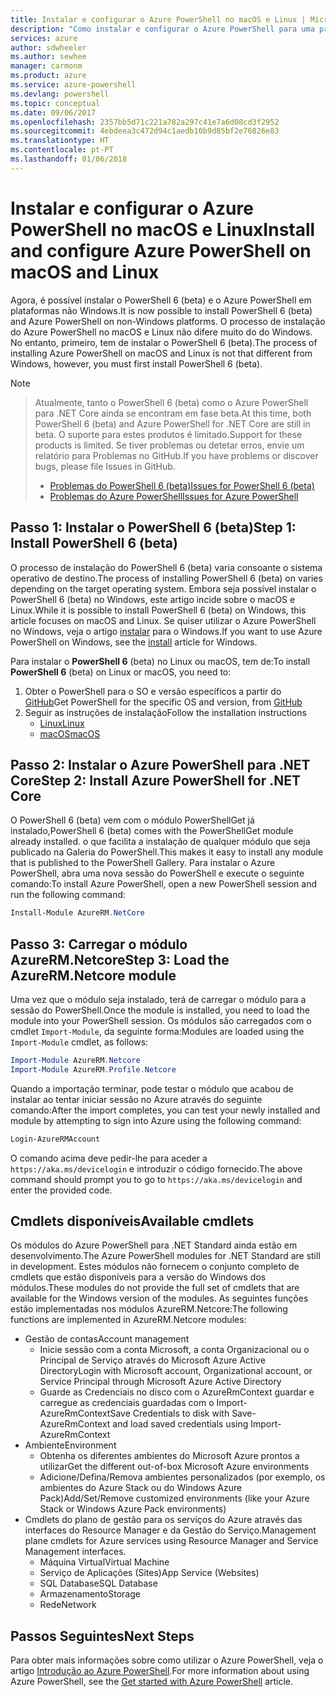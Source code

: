 ```yaml
---
title: Instalar e configurar o Azure PowerShell no macOS e Linux | Microsoft Docs
description: "Como instalar e configurar o Azure PowerShell para uma primeira utilização no macOS e Linux."
services: azure
author: sdwheeler
ms.author: sewhee
manager: carmonm
ms.product: azure
ms.service: azure-powershell
ms.devlang: powershell
ms.topic: conceptual
ms.date: 09/06/2017
ms.openlocfilehash: 2357bb5d71c221a782a297c41e7a6d08cd3f2952
ms.sourcegitcommit: 4ebdeea3c472d94c1aedb10b9d85bf2e76826e83
ms.translationtype: HT
ms.contentlocale: pt-PT
ms.lasthandoff: 01/06/2018
---
```

# <a name="install-and-configure-azure-powershell-on-macos-and-linux"></a><span data-ttu-id="1e763-103">Instalar e configurar o Azure PowerShell no macOS e Linux</span><span class="sxs-lookup"><span data-stu-id="1e763-103">Install and configure Azure PowerShell on macOS and Linux</span></span>

<span data-ttu-id="1e763-104">Agora, é possível instalar o PowerShell 6 (beta) e o Azure PowerShell em plataformas não Windows.</span><span class="sxs-lookup"><span data-stu-id="1e763-104">It is now possible to install PowerShell 6 (beta) and Azure PowerShell on non-Windows platforms.</span></span>
<span data-ttu-id="1e763-105">O processo de instalação do Azure PowerShell no macOS e Linux não difere muito do do Windows. No entanto, primeiro, tem de instalar o PowerShell 6 (beta).</span><span class="sxs-lookup"><span data-stu-id="1e763-105">The process of installing Azure PowerShell on macOS and Linux is not that different from Windows, however, you must first install PowerShell 6 (beta).</span></span>

> [!NOTE]

> <span data-ttu-id="1e763-106">Atualmente, tanto o PowerShell 6 (beta) como o Azure PowerShell para .NET Core ainda se encontram em fase beta.</span><span class="sxs-lookup"><span data-stu-id="1e763-106">At this time, both PowerShell 6 (beta) and Azure PowerShell for .NET Core are still in beta.</span></span>
> <span data-ttu-id="1e763-107">O suporte para estes produtos é limitado.</span><span class="sxs-lookup"><span data-stu-id="1e763-107">Support for these products is limited.</span></span> <span data-ttu-id="1e763-108">Se tiver problemas ou detetar erros, envie um relatório para Problemas no GitHub.</span><span class="sxs-lookup"><span data-stu-id="1e763-108">If you have problems or discover bugs, please file Issues in GitHub.</span></span>
>
> * [<span data-ttu-id="1e763-109">Problemas do PowerShell 6 (beta)</span><span class="sxs-lookup"><span data-stu-id="1e763-109">Issues for PowerShell 6 (beta)</span></span>](https://github.com/PowerShell/PowerShell/issues)
> * [<span data-ttu-id="1e763-110">Problemas do Azure PowerShell</span><span class="sxs-lookup"><span data-stu-id="1e763-110">Issues for Azure PowerShell</span></span>](https://github.com/azure/azure-docs-powershell/issues)

## <a name="step-1-install-powershell-6-beta"></a><span data-ttu-id="1e763-111">Passo 1: Instalar o PowerShell 6 (beta)</span><span class="sxs-lookup"><span data-stu-id="1e763-111">Step 1: Install PowerShell 6 (beta)</span></span>

<span data-ttu-id="1e763-112">O processo de instalação do PowerShell 6 (beta) varia consoante o sistema operativo de destino.</span><span class="sxs-lookup"><span data-stu-id="1e763-112">The process of installing PowerShell 6 (beta) on varies depending on the target operating system.</span></span>
<span data-ttu-id="1e763-113">Embora seja possível instalar o PowerShell 6 (beta) no Windows, este artigo incide sobre o macOS e Linux.</span><span class="sxs-lookup"><span data-stu-id="1e763-113">While it is possible to install PowerShell 6 (beta) on Windows, this article focuses on macOS and Linux.</span></span> <span data-ttu-id="1e763-114">Se quiser utilizar o Azure PowerShell no Windows, veja o artigo [instalar](./install-azurerm-ps.md) para o Windows.</span><span class="sxs-lookup"><span data-stu-id="1e763-114">If you want to use Azure PowerShell on Windows, see the [install](./install-azurerm-ps.md) article for Windows.</span></span>

<span data-ttu-id="1e763-115">Para instalar o **PowerShell 6** (beta) no Linux ou macOS, tem de:</span><span class="sxs-lookup"><span data-stu-id="1e763-115">To install **PowerShell 6** (beta) on Linux or macOS, you need to:</span></span>

1. <span data-ttu-id="1e763-116">Obter o PowerShell para o SO e versão específicos a partir do [GitHub](https://github.com/powershell/powershell#get-powershell)</span><span class="sxs-lookup"><span data-stu-id="1e763-116">Get PowerShell for the specific OS and version, from [GitHub](https://github.com/powershell/powershell#get-powershell)</span></span>
2. <span data-ttu-id="1e763-117">Seguir as instruções de instalação</span><span class="sxs-lookup"><span data-stu-id="1e763-117">Follow the installation instructions</span></span>
   - [<span data-ttu-id="1e763-118">Linux</span><span class="sxs-lookup"><span data-stu-id="1e763-118">Linux</span></span>](https://github.com/PowerShell/PowerShell/blob/master/docs/installation/linux.md)
   - [<span data-ttu-id="1e763-119">macOS</span><span class="sxs-lookup"><span data-stu-id="1e763-119">macOS</span></span>](https://github.com/PowerShell/PowerShell/blob/master/docs/installation/linux.md#macos-1012)

## <a name="step-2-install-azure-powershell-for-net-core"></a><span data-ttu-id="1e763-120">Passo 2: Instalar o Azure PowerShell para .NET Core</span><span class="sxs-lookup"><span data-stu-id="1e763-120">Step 2: Install Azure PowerShell for .NET Core</span></span>

<span data-ttu-id="1e763-121">O PowerShell 6 (beta) vem com o módulo PowerShellGet já instalado,</span><span class="sxs-lookup"><span data-stu-id="1e763-121">PowerShell 6 (beta) comes with the PowerShellGet module already installed.</span></span> <span data-ttu-id="1e763-122">o que facilita a instalação de qualquer módulo que seja publicado na Galeria do PowerShell.</span><span class="sxs-lookup"><span data-stu-id="1e763-122">This makes it easy to install any module that is published to the PowerShell Gallery.</span></span> <span data-ttu-id="1e763-123">Para instalar o Azure PowerShell, abra uma nova sessão do PowerShell e execute o seguinte comando:</span><span class="sxs-lookup"><span data-stu-id="1e763-123">To install Azure PowerShell, open a new PowerShell session and run the following command:</span></span>

```powershell
Install-Module AzureRM.NetCore
```

## <a name="step-3-load-the-azurermnetcore-module"></a><span data-ttu-id="1e763-124">Passo 3: Carregar o módulo AzureRM.Netcore</span><span class="sxs-lookup"><span data-stu-id="1e763-124">Step 3: Load the AzureRM.Netcore module</span></span>

<span data-ttu-id="1e763-125">Uma vez que o módulo seja instalado, terá de carregar o módulo para a sessão do PowerShell.</span><span class="sxs-lookup"><span data-stu-id="1e763-125">Once the module is installed, you need to load the module into your PowerShell session.</span></span> <span data-ttu-id="1e763-126">Os módulos são carregados com o cmdlet `Import-Module`, da seguinte forma:</span><span class="sxs-lookup"><span data-stu-id="1e763-126">Modules are loaded using the `Import-Module` cmdlet, as follows:</span></span>

```powershell
Import-Module AzureRM.Netcore
Import-Module AzureRM.Profile.Netcore
```

<span data-ttu-id="1e763-127">Quando a importação terminar, pode testar o módulo que acabou de instalar ao tentar iniciar sessão no Azure através do seguinte comando:</span><span class="sxs-lookup"><span data-stu-id="1e763-127">After the import completes, you can test your newly installed and module by attempting to sign into Azure using the following command:</span></span>

```powershell
Login-AzureRMAccount
```

<span data-ttu-id="1e763-128">O comando acima deve pedir-lhe para aceder a `https://aka.ms/devicelogin` e introduzir o código fornecido.</span><span class="sxs-lookup"><span data-stu-id="1e763-128">The above command should prompt you to go to `https://aka.ms/devicelogin` and enter the provided code.</span></span>

## <a name="available-cmdlets"></a><span data-ttu-id="1e763-129">Cmdlets disponíveis</span><span class="sxs-lookup"><span data-stu-id="1e763-129">Available cmdlets</span></span>

<span data-ttu-id="1e763-130">Os módulos do Azure PowerShell para .NET Standard ainda estão em desenvolvimento.</span><span class="sxs-lookup"><span data-stu-id="1e763-130">The Azure PowerShell modules for .NET Standard are still in development.</span></span> <span data-ttu-id="1e763-131">Estes módulos não fornecem o conjunto completo de cmdlets que estão disponíveis para a versão do Windows dos módulos.</span><span class="sxs-lookup"><span data-stu-id="1e763-131">These modules do not provide the full set of cmdlets that are available for the Windows version of the modules.</span></span> <span data-ttu-id="1e763-132">As seguintes funções estão implementadas nos módulos AzureRM.Netcore:</span><span class="sxs-lookup"><span data-stu-id="1e763-132">The following functions are implemented in AzureRM.Netcore modules:</span></span>

* <span data-ttu-id="1e763-133">Gestão de contas</span><span class="sxs-lookup"><span data-stu-id="1e763-133">Account management</span></span>
  - <span data-ttu-id="1e763-134">Inicie sessão com a conta Microsoft, a conta Organizacional ou o Principal de Serviço através do Microsoft Azure Active Directory</span><span class="sxs-lookup"><span data-stu-id="1e763-134">Login with Microsoft account, Organizational account, or Service Principal through Microsoft Azure Active Directory</span></span>
  - <span data-ttu-id="1e763-135">Guarde as Credenciais no disco com o AzureRmContext guardar e carregue as credenciais guardadas com o Import-AzureRmContext</span><span class="sxs-lookup"><span data-stu-id="1e763-135">Save Credentials to disk with Save-AzureRmContext and load saved credentials using Import-AzureRmContext</span></span>
* <span data-ttu-id="1e763-136">Ambiente</span><span class="sxs-lookup"><span data-stu-id="1e763-136">Environment</span></span>
  - <span data-ttu-id="1e763-137">Obtenha os diferentes ambientes do Microsoft Azure prontos a utilizar</span><span class="sxs-lookup"><span data-stu-id="1e763-137">Get the different out-of-box Microsoft Azure environments</span></span>
  - <span data-ttu-id="1e763-138">Adicione/Defina/Remova ambientes personalizados (por exemplo, os ambientes do Azure Stack ou do Windows Azure Pack)</span><span class="sxs-lookup"><span data-stu-id="1e763-138">Add/Set/Remove customized environments (like your Azure Stack or Windows Azure Pack environments)</span></span>
* <span data-ttu-id="1e763-139">Cmdlets do plano de gestão para os serviços do Azure através das interfaces do Resource Manager e da Gestão do Serviço.</span><span class="sxs-lookup"><span data-stu-id="1e763-139">Management plane cmdlets for Azure services using Resource Manager and Service Management interfaces.</span></span>
  - <span data-ttu-id="1e763-140">Máquina Virtual</span><span class="sxs-lookup"><span data-stu-id="1e763-140">Virtual Machine</span></span>
  - <span data-ttu-id="1e763-141">Serviço de Aplicações (Sites)</span><span class="sxs-lookup"><span data-stu-id="1e763-141">App Service (Websites)</span></span>
  - <span data-ttu-id="1e763-142">SQL Database</span><span class="sxs-lookup"><span data-stu-id="1e763-142">SQL Database</span></span>
  - <span data-ttu-id="1e763-143">Armazenamento</span><span class="sxs-lookup"><span data-stu-id="1e763-143">Storage</span></span>
  - <span data-ttu-id="1e763-144">Rede</span><span class="sxs-lookup"><span data-stu-id="1e763-144">Network</span></span>

## <a name="next-steps"></a><span data-ttu-id="1e763-145">Passos Seguintes</span><span class="sxs-lookup"><span data-stu-id="1e763-145">Next Steps</span></span>

<span data-ttu-id="1e763-146">Para obter mais informações sobre como utilizar o Azure PowerShell, veja o artigo [Introdução ao Azure PowerShell](get-started-azureps.md).</span><span class="sxs-lookup"><span data-stu-id="1e763-146">For more information about using Azure PowerShell, see the [Get started with Azure PowerShell](get-started-azureps.md) article.</span></span>
